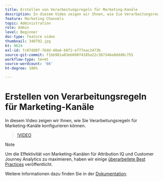 ```yaml
---
title: Erstellen von Verarbeitungsregeln für Marketing-Kanäle
description: In diesem Video zeigen wir Ihnen, wie Sie Verarbeitungsregeln für Marketing-Kanäle konfigurieren können.
feature: Marketing Channels
topic: Administration
role: Admin
level: Beginner
doc-type: feature video
thumbnail: 340792.jpg
kt: 9624
exl-id: fc07dd0f-76dd-40a6-b8f2-e777eac2473b
source-git-commit: f1bb981a83eb698f4185a22c367346a9ddd0c755
workflow-type: tm+mt
source-wordcount: '66'
ht-degree: 100%

---
```


# Erstellen von Verarbeitungsregeln für Marketing-Kanäle

In diesem Video zeigen wir Ihnen, wie Sie Verarbeitungsregeln für Marketing-Kanäle konfigurieren können.

>[!VIDEO](https://video.tv.adobe.com/v/340792/?quality=12&learn=on)

>[!NOTE]
>
>Um die Effektivität von Marketing-Kanälen für Attribution IQ und Customer Journey Analytics zu maximieren, haben wir einige [überarbeitete Best Practices](https://experienceleague.adobe.com/docs/analytics/components/marketing-channels/mchannel-best-practices.html?lang=de) veröffentlicht.

Weitere Informationen dazu finden Sie in der [Dokumentation](https://experienceleague.adobe.com/docs/analytics/admin/admin-tools/manage-report-suites/edit-report-suite/marketing-channels/c-rules.html?lang=de).
